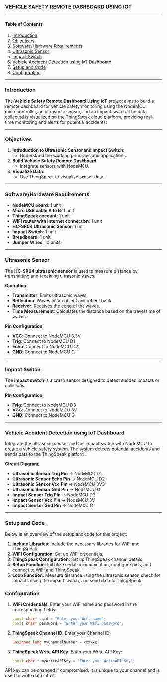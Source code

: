 ### VEHICLE SAFETY REMOTE DASHBOARD USING IOT

---

#### Table of Contents
1. [Introduction](#introduction)
2. [Objectives](#objectives)
3. [Software/Hardware Requirements](#softwarehardware-requirements)
4. [Ultrasonic Sensor](#ultrasonic-sensor)
5. [Impact Switch](#impact-switch)
6. [Vehicle Accident Detection using IoT Dashboard](#vehicle-accident-detection-using-iot-dashboard)
7. [Setup and Code](#setup-and-code)
8. [Configuration](#configuration)

---

### Introduction

The **Vehicle Safety Remote Dashboard Using IoT** project aims to build a remote dashboard for vehicle safety monitoring using the NodeMCU microcontroller, an ultrasonic sensor, and an impact switch. The data collected is visualized on the ThingSpeak cloud platform, providing real-time monitoring and alerts for potential accidents.

---

### Objectives

1. **Introduction to Ultrasonic Sensor and Impact Switch**:
   - Understand the working principles and applications.
2. **Build Vehicle Safety Remote Dashboard**:
   - Integrate sensors with NodeMCU.
3. **Visualize Data**:
   - Use ThingSpeak to visualize sensor data.

---

### Software/Hardware Requirements

- **NodeMCU board**: 1 unit
- **Micro USB cable A to B**: 1 unit
- **ThingSpeak account**: 1 unit
- **WiFi router with internet connection**: 1 unit
- **HC-SR04 Ultrasonic Sensor**: 1 unit
- **Impact Switch**: 1 unit
- **Breadboard**: 1 unit
- **Jumper Wires**: 10 units

---

### Ultrasonic Sensor

The **HC-SR04 ultrasonic sensor** is used to measure distance by transmitting and receiving ultrasonic waves.

**Operation**:
- **Transmitter**: Emits ultrasonic waves.
- **Reflection**: Waves hit an object and reflect back.
- **Receiver**: Receives the echo of the waves.
- **Time Measurement**: Calculates the distance based on the travel time of waves.

**Pin Configuration**:
- **VCC**: Connect to NodeMCU 3.3V
- **Trig**: Connect to NodeMCU D1
- **Echo**: Connect to NodeMCU D2
- **GND**: Connect to NodeMCU G

---

### Impact Switch

The **impact switch** is a crash sensor designed to detect sudden impacts or collisions.

**Pin Configuration**:
- **Trig**: Connect to NodeMCU D3
- **VCC**: Connect to NodeMCU 3V
- **GND**: Connect to NodeMCU G

---

### Vehicle Accident Detection using IoT Dashboard

Integrate the ultrasonic sensor and the impact switch with NodeMCU to create a vehicle safety system. The system detects potential accidents and sends data to the ThingSpeak platform.

**Circuit Diagram**:
- **Ultrasonic Sensor Trig Pin** -> NodeMCU D1
- **Ultrasonic Sensor Echo Pin** -> NodeMCU D2
- **Ultrasonic Sensor Vcc Pin** -> NodeMCU 3V3
- **Ultrasonic Sensor Gnd Pin** -> NodeMCU G
- **Impact Sensor Trig Pin** -> NodeMCU D3
- **Impact Sensor Vcc Pin** -> NodeMCU 3V
- **Impact Sensor Gnd Pin** -> NodeMCU G

---

### Setup and Code

Below is an overview of the setup and code for this project:

1. **Include Libraries**: Include the necessary libraries for WiFi and ThingSpeak.
2. **WiFi Configuration**: Set up WiFi credentials.
3. **ThingSpeak Configuration**: Set up ThingSpeak channel details.
4. **Setup Function**: Initialize serial communication, configure pins, and connect to WiFi and ThingSpeak.
5. **Loop Function**: Measure distance using the ultrasonic sensor, check for impacts using the impact switch, and send data to ThingSpeak.

### Configuration

1. **WiFi Credentials**: Enter your WiFi name and password in the corresponding fields:
   ```cpp
   const char* ssid = "Enter your Wifi name";
   const char* password = "Enter your Wifi password";
   ```

2. **ThingSpeak Channel ID**: Enter your Channel ID:
   ```cpp
   unsigned long myChannelNumber = xxxxxx;
   ```

3. **ThingSpeak Write API Key**: Enter your Write API Key:
   ```cpp
   const char * myWriteAPIKey = "Enter your WriteAPI Key";
   ```
API key can be changed if compromised. It is unique to your channel and is used to write data into it.
